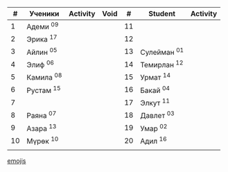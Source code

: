 
| #   | Ученики              | Activity | Void | #   | Student                | Activity |
| --- | -------------------- | -------- | ---- | --- | ---------------------- | -------- |
| 1   | Адеми <sup>09</sup>  |          |      | 11  |                        |          |
| 2   | Эрика <sup>17</sup>  |          |      | 12  |                        |          |
| 3   | Айлин <sup>05</sup>  |          |      | 13  | Сулейман <sup>01</sup> |          |
| 4   | Элиф <sup>06</sup>   |          |      | 14  | Темирлан <sup>12</sup> |          |
| 5   | Камила <sup>08</sup> |          |      | 15  | Урмат <sup>14</sup>    |          |
| 6   | Рустам <sup>15</sup> |          |      | 16  | Бакай <sup>04</sup>    |          |
| 7   |                      |          |      | 17  | Элкут <sup>11</sup>    |          |
| 8   | Раяна <sup>07</sup>  |          |      | 18  | Давлет <sup>03</sup>   |          |
| 9   | Азара <sup>13</sup>  |          |      | 19  | Умар <sup>02</sup>     |          |
| 10  | Мүрөк <sup>10</sup>  |          |      | 20  | Адил <sup>16</sup>     |          |
|     |                      |          |      |     |                        |          |

[emojis](emojis.md)